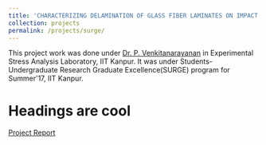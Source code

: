 ```yaml
---
title: 'CHARACTERIZING DELAMINATION OF GLASS FIBER LAMINATES ON IMPACT LOADING'
collection: projects
permalink: /projects/surge/
---
```


This project work was done under [Dr. P. Venkitanarayanan](http://home.iitk.ac.in/~venkit/) in Experimental Stress Analysis Laboratory, IIT Kanpur. It was under Students-Undergraduate Research Graduate Excellence(SURGE) program for Summer'17, IIT Kanpur.

Headings are cool
======

[Project Report](http://exampleurl.com)
